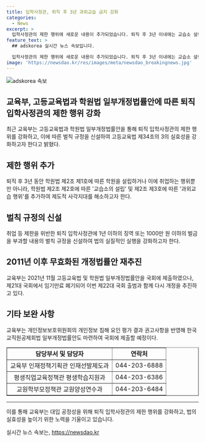```yaml
---
title: 입학사정관, 퇴직 후 3년 과외교습 금지 강화
categories:
  - News
excerpt: >
  입학사정관의 제한 행위에 새로운 내용이 추가되었습니다. 퇴직 후 3년 이내에는 교습소 설립과 과외교습 행위를 제한하고, 이를 위반한 경우 1년 이하의 징역이나 1000만 원 이하의 벌금을 부과할 예정입니다. 이에 따라 고등교육법과 학원법 일부가 개정되며, 이러한 개정안은 교육부에서 국무회의에서 의결을 받았다고 합니다. 이 변화가 입학사정관과 학생 선발에 어떠한 영향을 미칠지 주목할 필요가 있습니다.
feature_text: >
  ## adskorea 실시간 뉴스 속보입니다.

  입학사정관의 제한 행위에 새로운 내용이 추가되었습니다. 퇴직 후 3년 이내에는 교습소 설립과 과외교습 행위를 제한하고, 이를 위반한 경우 1년 이하의 징역이나 1000만 원 이하의 벌금을 부과할 예정입니다. 이에 따라 고등교육법과 학원법 일부가 개정되며, 이러한 개정안은 교육부에서 국무회의에서 의결을 받았다고 합니다. 이 변화가 입학사정관과 학생 선발에 어떠한 영향을 미칠지 주목할 필요가 있습니다.
image: 'https://newsdao.kr/res/images/meta/newsdao_breakingnews.jpg'
---
```


<p><img src="https://newsdao.kr/res/images/meta/newsdao_breakingnews.jpg" alt="adskorea 속보" /></p>

<h2 data-ke-size="size26">교육부, 고등교육법과 학원법 일부개정법률안에 따른 퇴직 입학사정관의 제한 행위 강화</h2>

<p data-ke-size="size16">최근 교육부는 고등교육법과 학원법 일부개정법률안을 통해 퇴직 입학사정관의 제한 행위를 강화하고, 이에 따른 벌칙 규정을 신설하여 고등교육법 제34조의 3의 실효성을 강화하고자 한다고 밝혔다.</p>

<h2 data-ke-size="size24">제한 행위 추가</h2>

<p data-ke-size="size16">퇴직 후 3년 동안 학원법 제2조 제1호에 따른 학원을 설립하거나 이에 취업하는 행위뿐만 아니라, 학원법 제2조 제2호에 따른 '교습소의 설립' 및 제2조 제3호에 따른 '과외교습 행위'를 추가하여 제도적 사각지대를 해소하고자 한다.</p>

<h2 data-ke-size="size24">벌칙 규정의 신설</h2>

<p data-ke-size="size16">취업 등 제한을 위반한 퇴직 입학사정관에 1년 이하의 징역 또는 1000만 원 이하의 벌금을 부과할 내용의 벌칙 규정을 신설하여 법의 실질적인 실행을 강화하고자 한다.</p>

<h2 data-ke-size="size24">2011년 이후 무효화된 개정법률안 재추진</h2>

<p data-ke-size="size16">교육부는 2021년 11월 고등교육법 및 학원법 일부개정법률안을 국회에 제출하였으나, 제21대 국회에서 임기만료 폐기되어 이번 제22대 국회 출범과 함께 다시 개정을 추진하고 있다.</p>

<h2 data-ke-size="size24">기타 보완 사항</h2>

<p data-ke-size="size16">교육부는 개인정보보호위원회의 개인정보 침해 요인 평가 결과 권고사항을 반영해 한국교직원공제회법 일부개정법률안도 마련하여 국회에 제출할 예정이다.</p>

<table style="width: 100%;" border="1">
<tbody>
<tr>
<td style="text-align: center; height: 17px;"><b>담당부서 및 담당자</b></td>
<td style="text-align: center; height: 17px;"><b>연락처</b></td>
</tr>
<tr>
<td style="text-align: center; height: 17px;">교육부 인재정책기획관 인재선발제도과</td>
<td style="text-align: center; height: 17px;">044-203-6888</td>
</tr>
<tr>
<td style="text-align: center; height: 17px;">평생직업교육정책관 평생학습지원과</td>
<td style="text-align: center; height: 17px;">044-203-6386</td>
</tr>
<tr>
<td style="text-align: center; height: 17px;">교원학부모정책관 교원양성연수과</td>
<td style="text-align: center; height: 17px;">044-203-6484</td>
</tr>
</tbody>
</table>

<hr>

<p>이를 통해 교육부는 대입 공정성을 위해 퇴직 입학사정관의 제한 행위를 강화하고, 법의 실효성을 높이기 위한 노력을 기울이고 있습니다.</p>
실시간 뉴스 속보는, <a href="https://newsdao.kr" rel="dofollow">https://newsdao.kr</a>


